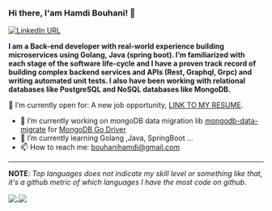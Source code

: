 ### Hi there, I'am Hamdi Bouhani!  👋

[![LinkedIn URL](https://img.shields.io/static/v1?color=red&label=linkedin&logo=linkedin&logoColor=white&style=for-the-badge&message=Connect)](https://www.linkedin.com/in/hamdi-bouhani-26752a140/)

**I am a Back-end developer with real-world experience building microservices using Golang, Java (spring boot).  I’m familiarized with each stage of the software life-cycle and I have a proven track record of building complex backend services and APIs (Rest, Graphql, Grpc) and writing automated unit tests. I also have been working with relational databases like PostgreSQL and NoSQL databases like MongoDB.**

🤔  I’m currently open for: A new job opportunity, [LINK TO MY RESUME](https://docs.google.com/document/d/18xMSPdOOo7pOSwHG2zfymWyWQ4phXSMqbBf46lxnqJQ/edit?usp=sharing).

- 🔭 I’m currently working on mongoDB data migration lib [mongodb-data-migrate](https://github.com/hamdiBouhani/mongodb-data-migrate) for [MongoDB Go Driver](https://github.com/mongodb/mongo-go-driver)
- 🌱 I’m currently learning Golang ,Java, SpringBoot ...
- 📫 How to reach me: bouhanihamdi@gmail.com

<hr/>

**NOTE**: *Top languages does not indicate my skill level or something like that, it's a github metric of which languages I have the most code on github.*

<a href="https://github.com/hamdiBouhani">
  <img align="center" src="https://github-readme-stats.vercel.app/api?username=hamdiBouhani&show_icons=true&theme=radical" />
</a> 
<a href="https://github.com/hamdiBouhani">
  <img align="center" src="https://github-readme-stats.vercel.app/api/top-langs/?username=hamdiBouhani&layout=compact&theme=radical&hide_border=false" />
</a>
  


